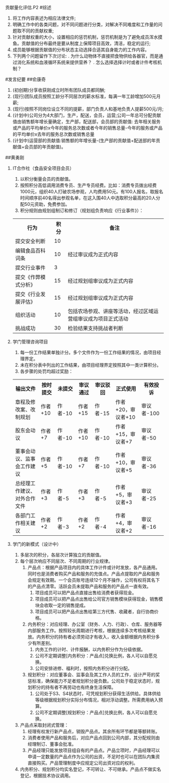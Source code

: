 贡献量化评估.P2
#综述
1. 将工作内容表述为相应法律文件;
2. 明确工作中的各类问题，对不同问题进行分类，对解决不同难度和工作量的问题取不同的贡献权重;
3. 针对贡献权重的大小，设置相应的惩罚机制，惩罚机制是为了避免成员浑水摸鱼。贡献值的分布最终是要从制度上保障项目高效，清洁，稳定的运行;
4. 成员能够根据贡献值的分布状态主动选择合适其自身能力的工作内容。
5. 下列两个问题留作下次讨论:
          .         为什么动物体不直接把食物供给各器官，而是通过消化系统和血液循环系统来提供营养？
          .         怎么选择选择计时或者计件考核机制？


#发言纪要
##俞康奇
1. (初创期)分享收获刚成立时所有团队成员都同酬;
2. (现行)团队成员按照工龄分不同层次的薪水标准，每满一年工龄增加500元月薪;
3. (现行)按照不同岗位设立不同的提薪，部门负责人和基地负责人提薪500元/月;
4. (计划中)公司分为4大部门，生产，配送，会员，运营;公司一年总可分配贡献值由销售额年增长量确定，生产部，配送部，会员部的贡献值:
         去年相关服务或产品的平均单价x今年的服务总次数或者今年的销售总量-今年的服务或产品的平均单价x去年的服务总次数或销售总量
5. (计划中)运营部的贡献值:销售额的年增长量-(生产部的贡献值+配送部的年贡献值+会员部的年贡献值)。

##黄勇刚
1. IT合作社（食品安全项目会员）
	1. 以积分衡量会员的贡献值。
	2. 按照积分高低调用消费专员、生产专员经费。比如：消费专员拨出经费1000元，组织40人打破农场参观，人均费用50元。有100人报名，取报名时间顺序前40名得出参观名单，在这入围40人中选取积分最高的20人分配50元资助，免费参加。
	3. 积分规则由规划组制订和修订（规划组负责响应《行业事件》）：
	 <table>
	<tr><th>行为</th><th>积分</th><th>备注</th></tr>
	<tr><td>提交安全判断</td><td>10</td><td></td></tr>
	<tr><td>编辑食品百科词条</td><td>10</td><td>经过审议成为正式内容</td></tr>
	<tr><td>提交行业事件</td><td>3</td><td></td></tr>
	<tr><td>提交《作弊模式分析》</td><td>15</td><td>经过规划组审议成为正式内容</td></tr>
	<tr><td>提交《行业发展评估》</td><td>15</td><td>经过规划组审议成为正式内容</td></tr>
	<tr><td>组织活动</td><td>10</td><td>包括农场参观、讲座等活动，经过区域运营组审议成为项目正式活动</td></tr>
	<tr><td>挑战成功</td><td>30</td><td>检验结果支持挑战者判断</td></tr>
	</table>  

2. 学门管理咨询项目
	1. 每一份工作结果单独计分。多个文件作为一份工作结果的情况，由项目经理界定。
	2. 未在积分表中列出的工作结果，由项目经理界定按照其中一类计算积分。
	3. 各步骤的处罚均超过奖励：  
	<table>
	<tr><th>输出文件</th><th>按时提交</th><th>未提交</th><th>审议通过</th><th>审议驳回</th><th>正式使用</th><th>有效投诉</th></tr>
	<tr><td>章程及修改案、改制规划</td><td>作者+10</td><td>作者-10</td><td>作者+15</td><td>作者-15</td><td>作者+20，审议者+10</td><td>审议者-100</td></tr>
	<tr><td>股东会动议</td><td>作者+7</td><td>作者-10</td><td>作者+10</td><td>作者-10</td><td>作者+15，审议者+7</td><td>审议者-50</td></tr>
	<tr><td>董事会动议、监事会工作建议</td><td>作者+5</td><td>作者-10</td><td>作者+7</td><td>作者-10</td><td>作者+10，审议者+5</td><td>审议者-36</td></tr>
	<tr><td>总经理工作建议、对外合作文件</td><td>作者+3</td><td>作者-5</td><td>作者+3</td><td>作者-5</td><td>作者+5，审议者+3</td><td>审议者-25</td></tr>
	<tr><td>各部门工作相关建议</td><td>作者+2</td><td>作者-3</td><td>作者+2</td><td>作者-4</td><td>作者+4，审议者+2</td><td>审议者-16</td></tr>
	</table> 

3. 学门的新模式（设计中）
	1. 多层次的积分，各层次计算独立的贡献值。
	2. 每个层次响应不同层次、不同周期的行业规律。
		1. 产品点：根据产品项目内的具体工作计件或计时发放，各产品通用。同时也是消费者购买产品和服务的充值点。产品点提取的产品和服务会规定有效期。一个会员账号连续12个月不操作，公司有权将其名下的产品点清零。活跃会员未提取产品和服务的产品点一直有效。
			1. 项目成员可以把产品点直接出售给消费者获得现金。
			2. 项目成员可以把产品点出售给公司官方销售模块获得现金，销售模块会收取一定的销售提成。
			3. 项目成员可以把产品点出售给第三方代售、收藏者，自行协商价格。
		2. 内务积分：对应经理、办公室（财务、人力、行政）、仓库、服务器等内部服务工作。按照较长周期进行考核，根据连续多次考核结果发放。内务积分的持有者必须劳动才有收入，收入金额根据内务积分多少有所差别。
			1. 内务工作的计时、计件报酬，以内务积分作为分级依据。
			2. 公司不定期调整[内务积分：产品点]兑换比例，各人可以自愿兑换。
			3. 公司安排进修、福利时，按照内务积分进行分配。 
		3. 规划积分：对应董事会、监事会及其工作人员的工作，设计严苛的奖惩标准，确保能力不足者规划积分是负数。公司处于稳定状态时，规划积分的持有者不再劳动也有终身生活保障。
			1. 公司处于S3、S4状态时，可凭规划积分获得生活供给。具体供给等级根据规划积分实际分布情况，相对浮动调整。所需费用纳入预算。
			2. 公司不定期调整[规划积分：产品点]兑换比例，各人可以自愿兑换。
	3. 产品点采取封闭式管理：
		1. 经理有权发行新产品点，销毁产品点。其余所有环节都是等额转账。
		2. 消费者使用产品和服务后，对应产品点回到公司内部，其分配规则由经理制订、董事会批准。
		3. 产品经理只能发放项目组自有的产品点。产品立项时，产品经理可以申请一定数量的产品点作为公司的出资，不足时也可以在团队内集资直接购买。产品管理制度中应规定公司出资对应的权利。
	4. 内务积分、规划积分均实名登记，不可转让、不可继承。产品点不做实名登记，根据技术协议调用。

